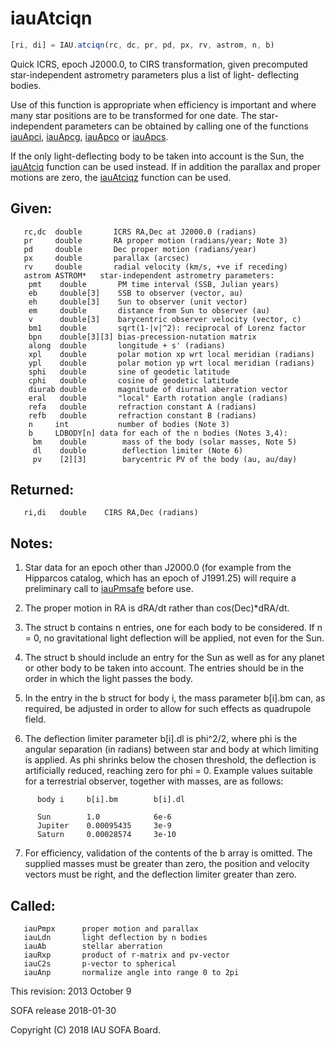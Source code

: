 # iauAtciqn

```js
[ri, di] = IAU.atciqn(rc, dc, pr, pd, px, rv, astrom, n, b)
```

Quick ICRS, epoch J2000.0, to CIRS transformation, given precomputed
star-independent astrometry parameters plus a list of light-
deflecting bodies.

Use of this function is appropriate when efficiency is important and
where many star positions are to be transformed for one date.  The
star-independent parameters can be obtained by calling one of the
functions [iauApci][1], [iauApcg][2], [iauApco][3] or [iauApcs][4].


If the only light-deflecting body to be taken into account is the
Sun, the [iauAtciq][5] function can be used instead.  If in addition the
parallax and proper motions are zero, the [iauAtciqz][6] function can be
used.

## Given:
```
   rc,dc  double       ICRS RA,Dec at J2000.0 (radians)
   pr     double       RA proper motion (radians/year; Note 3)
   pd     double       Dec proper motion (radians/year)
   px     double       parallax (arcsec)
   rv     double       radial velocity (km/s, +ve if receding)
   astrom ASTROM*   star-independent astrometry parameters:
    pmt    double       PM time interval (SSB, Julian years)
    eb     double[3]    SSB to observer (vector, au)
    eh     double[3]    Sun to observer (unit vector)
    em     double       distance from Sun to observer (au)
    v      double[3]    barycentric observer velocity (vector, c)
    bm1    double       sqrt(1-|v|^2): reciprocal of Lorenz factor
    bpn    double[3][3] bias-precession-nutation matrix
    along  double       longitude + s' (radians)
    xpl    double       polar motion xp wrt local meridian (radians)
    ypl    double       polar motion yp wrt local meridian (radians)
    sphi   double       sine of geodetic latitude
    cphi   double       cosine of geodetic latitude
    diurab double       magnitude of diurnal aberration vector
    eral   double       "local" Earth rotation angle (radians)
    refa   double       refraction constant A (radians)
    refb   double       refraction constant B (radians)
    n     int           number of bodies (Note 3)
    b     LDBODY[n] data for each of the n bodies (Notes 3,4):
     bm    double        mass of the body (solar masses, Note 5)
     dl    double        deflection limiter (Note 6)
     pv    [2][3]        barycentric PV of the body (au, au/day)
```

## Returned:
```
   ri,di   double    CIRS RA,Dec (radians)
```

## Notes:

1) Star data for an epoch other than J2000.0 (for example from the
   Hipparcos catalog, which has an epoch of J1991.25) will require a
   preliminary call to [iauPmsafe][7] before use.

2) The proper motion in RA is dRA/dt rather than cos(Dec)*dRA/dt.

3) The struct b contains n entries, one for each body to be
   considered.  If n = 0, no gravitational light deflection will be
   applied, not even for the Sun.

4) The struct b should include an entry for the Sun as well as for
   any planet or other body to be taken into account.  The entries
   should be in the order in which the light passes the body.

5) In the entry in the b struct for body i, the mass parameter
   b[i].bm can, as required, be adjusted in order to allow for such
   effects as quadrupole field.

6) The deflection limiter parameter b[i].dl is phi^2/2, where phi is
   the angular separation (in radians) between star and body at
   which limiting is applied.  As phi shrinks below the chosen
   threshold, the deflection is artificially reduced, reaching zero
   for phi = 0.   Example values suitable for a terrestrial
   observer, together with masses, are as follows:

```
      body i     b[i].bm        b[i].dl

      Sun        1.0            6e-6
      Jupiter    0.00095435     3e-9
      Saturn     0.00028574     3e-10
```

7) For efficiency, validation of the contents of the b array is
   omitted.  The supplied masses must be greater than zero, the
   position and velocity vectors must be right, and the deflection
   limiter greater than zero.

## Called:
```
   iauPmpx      proper motion and parallax
   iauLdn       light deflection by n bodies
   iauAb        stellar aberration
   iauRxp       product of r-matrix and pv-vector
   iauC2s       p-vector to spherical
   iauAnp       normalize angle into range 0 to 2pi
```

This revision:   2013 October 9

SOFA release 2018-01-30

Copyright (C) 2018 IAU SOFA Board.

[1]: iau.apci.md
[2]: iau.apcg.md
[3]: iau.apco.md
[4]: iau.apcs.md
[5]: iau.atciq.md
[6]: iau.atciqz.md
[7]: iau.pmsafe.md
